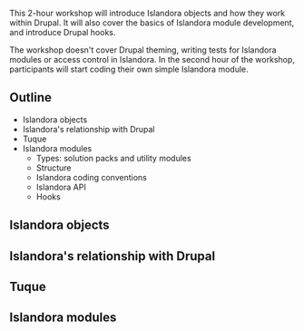 This 2-hour workshop will introduce Islandora objects and how they work within Drupal. It will also cover the basics of Islandora module development, and introduce Drupal hooks.

The workshop doesn't cover Drupal theming, writing tests for Islandora modules or access control in Islandora. In the second hour of the workshop, participants will start coding their own simple Islandora module.

## Outline

* Islandora objects
* Islandora's relationship with Drupal
* Tuque
* Islandora modules
  * Types: solution packs and utility modules
  * Structure
  * Islandora coding conventions
  * Islandora API
  * Hooks

## Islandora objects


## Islandora's relationship with Drupal


## Tuque


## Islandora modules